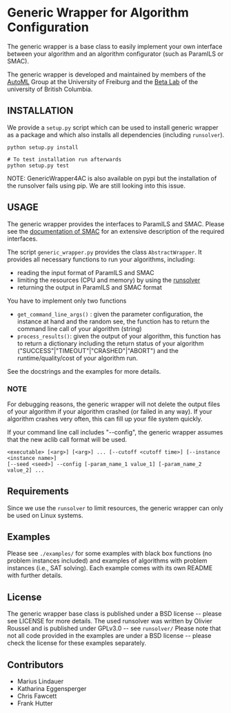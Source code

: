 # Generic Wrapper for Algorithm Configuration

The generic wrapper is a base class to easily implement your own interface between your algorithm and an algorithm configurator (such as ParamILS or SMAC).

The generic wrapper is developed and maintained by members of the [AutoML](http://www.automl.org) Group at the University of Freiburg and the [Beta Lab](http://www.cs.ubc.ca/labs/beta/) of the university of British Columbia. 

## INSTALLATION

We provide a `setup.py` script which can be used to install generic wrapper as a package
and which also installs all dependencies (including `runsolver`).

```
python setup.py install

# To test installation run afterwards
python setup.py test
```

NOTE: GenericWrapper4AC is also available on pypi but the installation of the runsolver fails using pip. We are still looking into this issue.

## USAGE

The generic wrapper provides the interfaces to ParamILS and SMAC. Please see the [documentation of SMAC](http://www.cs.ubc.ca/labs/beta/Projects/SMAC/v2.10.03/manual.pdf) for an extensive description of the required interfaces.

The script `generic_wrapper.py` provides the class `AbstractWrapper`. It provides all necessary functions to run your algorithms, including:

  * reading the input format of ParamILS and SMAC
  * limiting the resources (CPU and memory) by using the [runsolver](http://www.cril.univ-artois.fr/~roussel/runsolver/)
  * returning the output in ParamILS and SMAC format
  
You have to implement only two functions

  * `get_command_line_args()` : given the parameter configuration, the instance at hand and the random see, the function has to return the command line call of your algorithm (string)
  *  `process_results()`: given the output of your algorithm, this function has to return a dictionary including the return status of your algorithm ("SUCCESS"|"TIMEOUT"|"CRASHED"|"ABORT") and the runtime/quality/cost of your algorithm run.
  
See the docstrings and the examples for more details.

### NOTE

For debugging reasons, the generic wrapper will not delete the output files of your algorithm if your algorithm crashed (or failed in any way). If your algorithm crashes very often, this can fill up your file system quickly.

If your command line call includes "--config", the generic wrapper assumes that the new aclib call format will be used.

```
<executable> [<arg>] [<arg>] ... [--cutoff <cutoff time>] [--instance <instance name>] 
[--seed <seed>] --config [-param_name_1 value_1] [-param_name_2 value_2] ...
```

## Requirements

Since we use the `runsolver` to limit resources, the generic wrapper can only be used on Linux systems.

## Examples

Please see `./examples/` for some examples with black box functions (no problem instances included) and examples of algorithms with problem instances (i.e., SAT solving).
Each example comes with its own README with further details.

## License

The generic wrapper base class is published under a BSD license -- please see LICENSE for more details.
The used runsolver was written by Olivier Roussel and is published under GPLv3.0 -- see `runsolver/` 
Please note that not all code provided in the examples are under a BSD license -- please check the license for these examples separately.

## Contributors

  * Marius Lindauer
  * Katharina Eggensperger
  * Chris Fawcett
  * Frank Hutter
